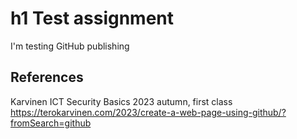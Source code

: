 # h1 Test assignment

I'm testing GitHub publishing

## References

Karvinen ICT Security Basics 2023 autumn, first class https://terokarvinen.com/2023/create-a-web-page-using-github/?fromSearch=github
